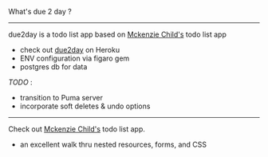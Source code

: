 
What's due 2 day ?
___

due2day is a todo list app based on [Mckenzie Child's](http://mackenziechild.me/12-in-12/6/) todo list app
* check out [due2day](http://due2day2.herokuapp.com/) on Heroku
* ENV configuration via figaro gem
* postgres db for data

_TODO_ :
* transition to Puma server
* incorporate soft deletes & undo options

___

Check out [Mckenzie Child's](http://mackenziechild.me/12-in-12/6/) todo list app.
* an excellent walk thru nested resources, forms, and CSS
